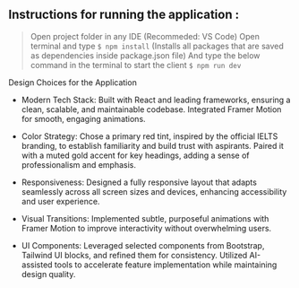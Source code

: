 ## Instructions for running the application :

> Open project folder in any IDE (Recommeded: VS Code)
> Open terminal and type
    ```
    $ npm install
    ```
   > (Installs all packages that are saved as dependencies inside package.json file)
> And type the below command in the terminal to start the client
    ```
    $ npm run dev
    ```


Design Choices for the Application

- Modern Tech Stack: Built with React and leading frameworks, ensuring a clean, scalable, and maintainable codebase. Integrated Framer Motion for smooth, engaging animations.

- Color Strategy: Chose a primary red tint, inspired by the official IELTS branding, to establish familiarity and build trust with aspirants. Paired it with a muted gold accent for key headings, adding a sense of professionalism and emphasis.

- Responsiveness: Designed a fully responsive layout that adapts seamlessly across all screen sizes and devices, enhancing accessibility and user experience.

- Visual Transitions: Implemented subtle, purposeful animations with Framer Motion to improve interactivity without overwhelming users.

- UI Components: Leveraged selected components from Bootstrap, Tailwind UI blocks, and refined them for consistency. Utilized AI-assisted tools to accelerate feature implementation while maintaining design quality.
